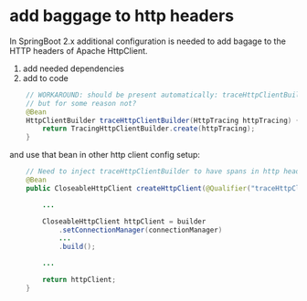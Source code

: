 # add baggage to http headers

In SpringBoot 2.x additional configuration is needed to add bagage to the HTTP headers of Apache HttpClient.

1. add needed dependencies
2. add to code

```java
    // WORKAROUND: should be present automatically: traceHttpClientBuilder, via org.springframework.cloud.sleuth.autoconfig.brave.instrument.web.client.BraveWebClientAutoConfiguration
    // but for some reason not?
    @Bean
    HttpClientBuilder traceHttpClientBuilder(HttpTracing httpTracing) {
        return TracingHttpClientBuilder.create(httpTracing);
    }
```

and use that bean in other http client config setup:

```java
    // Need to inject traceHttpClientBuilder to have spans in http headers
    @Bean
    public CloseableHttpClient createHttpClient(@Qualifier("traceHttpClientBuilder") HttpClientBuilder builder) {

        ...

        CloseableHttpClient httpClient = builder
            .setConnectionManager(connectionManager)
            ...
            .build();

        ...

        return httpClient;
    }
```

